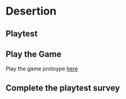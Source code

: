# Desertion
## Playtest

## Play the Game
Play the game protoype [here](../prototype/TwineGamePrototype.html)

## Complete the playtest survey

